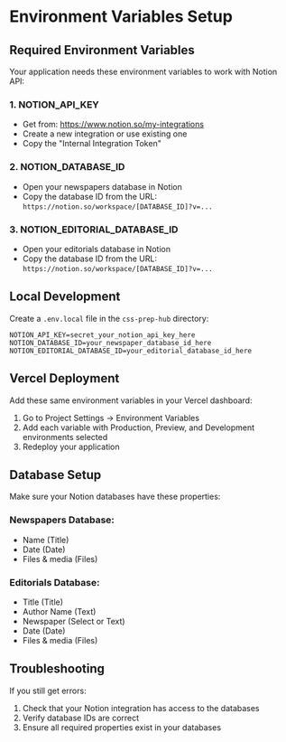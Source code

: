 # Environment Variables Setup

## Required Environment Variables

Your application needs these environment variables to work with Notion API:

### 1. NOTION_API_KEY
- Get from: https://www.notion.so/my-integrations
- Create a new integration or use existing one
- Copy the "Internal Integration Token"

### 2. NOTION_DATABASE_ID
- Open your newspapers database in Notion
- Copy the database ID from the URL: `https://notion.so/workspace/[DATABASE_ID]?v=...`

### 3. NOTION_EDITORIAL_DATABASE_ID
- Open your editorials database in Notion
- Copy the database ID from the URL: `https://notion.so/workspace/[DATABASE_ID]?v=...`

## Local Development

Create a `.env.local` file in the `css-prep-hub` directory:

```env
NOTION_API_KEY=secret_your_notion_api_key_here
NOTION_DATABASE_ID=your_newspaper_database_id_here
NOTION_EDITORIAL_DATABASE_ID=your_editorial_database_id_here
```

## Vercel Deployment

Add these same environment variables in your Vercel dashboard:
1. Go to Project Settings → Environment Variables
2. Add each variable with Production, Preview, and Development environments selected
3. Redeploy your application

## Database Setup

Make sure your Notion databases have these properties:

### Newspapers Database:
- Name (Title)
- Date (Date)
- Files & media (Files)

### Editorials Database:
- Title (Title)
- Author Name (Text)
- Newspaper (Select or Text)
- Date (Date)
- Files & media (Files)

## Troubleshooting

If you still get errors:
1. Check that your Notion integration has access to the databases
2. Verify database IDs are correct
3. Ensure all required properties exist in your databases 